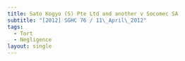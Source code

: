 ```yaml
---
title: Sato Kogyo (S) Pte Ltd and another v Socomec SA
subtitle: "[2012] SGHC 76 / 11\_April\_2012"
tags:
  - Tort
  - Negligence
layout: single
---
```


